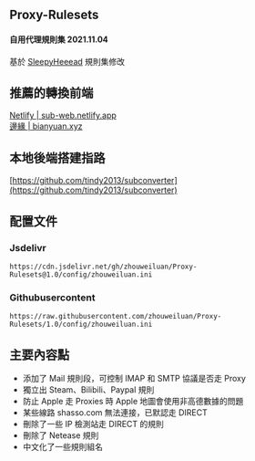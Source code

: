 ## Proxy-Rulesets
#### 自用代理規則集 2021.11.04
基於 [SleepyHeeead](https://github.com/SleepyHeeead/subconverter-config) 規則集修改



## 推薦的轉換前端
[Netlify | sub-web.netlify.app](https://sub-web.netlify.app)     
[邊緣 | bianyuan.xyz](https://bianyuan.xyz)



## 本地後端搭建指路
[https://github.com/tindy2013/subconverter](https://github.com/tindy2013/subconverter)



## 配置文件
### Jsdelivr
```
https://cdn.jsdelivr.net/gh/zhouweiluan/Proxy-Rulesets@1.0/config/zhouweiluan.ini
```
### Githubusercontent
```
https://raw.githubusercontent.com/zhouweiluan/Proxy-Rulesets/1.0/config/zhouweiluan.ini
```


## 主要內容點
 - 添加了 Mail 規則段，可控制 IMAP 和 SMTP 協議是否走 Proxy  
 - 獨立出 Steam、Bilibili、Paypal 規則  
 - 防止 Apple 走 Proxies 時 Apple 地圖會使用非高德數據的問題  
 - 某些線路 shasso.com 無法連接，已默認走 DIRECT  
 - 刪除了一些 IP 檢測站走 DIRECT 的規則  
 - 刪除了 Netease 規則  
 - 中文化了一些規則組名  
